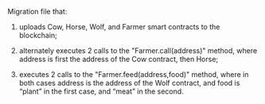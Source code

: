 Migration file that:

1. uploads Cow, Horse, Wolf, and Farmer smart contracts to the blockchain;

2. alternately executes 2 calls to the "Farmer.call(address)" method, 
  where address is first the address of the Cow contract, then Horse;

3. executes 2 calls to the "Farmer.feed(address,food)" method, where in both cases address is the address of the Wolf contract, and food is “plant” in the first case, and “meat” in the second.
